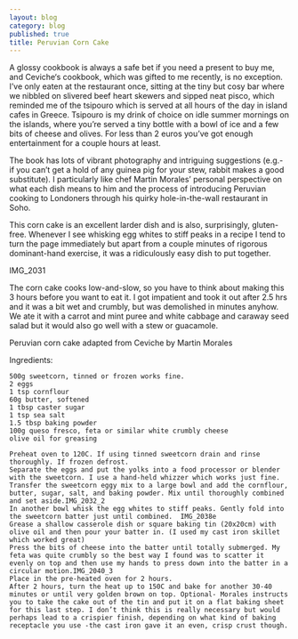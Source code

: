 ```yaml
---
layout: blog
category: blog
published: true
title: Peruvian Corn Cake
---
```


A glossy cookbook is always a safe bet if you need a present to buy me, and Ceviche‘s cookbook, which was gifted to me recently, is no exception. I’ve only eaten at the restaurant once, sitting at the tiny but cosy bar where we nibbled on slivered beef heart skewers and sipped neat pisco, which reminded me of the tsipouro which is served at all hours of the day in island cafes in Greece. Tsipouro is my drink of choice on idle summer mornings on the islands, where you’re served a tiny bottle with a bowl of ice and a few bits of cheese and olives. For less than 2 euros you’ve got enough entertainment for a couple hours at least.

The book has lots of vibrant photography and intriguing suggestions (e.g.- if you can’t get a hold of any guinea pig for your stew, rabbit makes a good substitute). I particularly like chef Martin Morales’ personal perspective on what each dish means to him and the process of introducing Peruvian cooking to Londoners through his quirky hole-in-the-wall restaurant in Soho.

This corn cake is an excellent larder dish and is also, surprisingly, gluten-free. Whenever I see whisking egg whites to stiff peaks in a recipe I tend to turn the page immediately but apart from a couple minutes of rigorous dominant-hand exercise, it was a ridiculously easy dish to put together.

IMG_2031

The corn cake cooks low-and-slow, so you have to think about making this 3 hours before you want to eat it. I got impatient and took it out after 2.5 hrs and it was a bit wet and crumbly, but was demolished in minutes anyhow. We ate it with a carrot and mint puree and white cabbage and caraway seed salad but it would also go well with a stew or guacamole.

Peruvian corn cake adapted from Ceviche by Martin Morales

Ingredients:

    500g sweetcorn, tinned or frozen works fine.
    2 eggs
    1 tsp cornflour
    60g butter, softened
    1 tbsp caster sugar
    1 tsp sea salt
    1.5 tbsp baking powder
    100g queso fresco, feta or similar white crumbly cheese
    olive oil for greasing

    Preheat oven to 120C. If using tinned sweetcorn drain and rinse thoroughly. If frozen defrost.
    Separate the eggs and put the yolks into a food processor or blender with the sweetcorn. I use a hand-held whizzer which works just fine.
    Transfer the sweetcorn eggy mix to a large bowl and add the cornflour, butter, sugar, salt, and baking powder. Mix until thoroughly combined and set aside.IMG_2032_2
    In another bowl whisk the egg whites to stiff peaks. Gently fold into the sweetcorn batter just until combined.  IMG_2038e
    Grease a shallow casserole dish or square baking tin (20x20cm) with olive oil and then pour your batter in. (I used my cast iron skillet which worked great)
    Press the bits of cheese into the batter until totally submerged. My feta was quite crumbly so the best way I found was to scatter it evenly on top and then use my hands to press down into the batter in a circular motion.IMG_2040_3
    Place in the pre-heated oven for 2 hours.
    After 2 hours, turn the heat up to 150C and bake for another 30-40 minutes or until very golden brown on top. Optional- Morales instructs you to take the cake out of the tin and put it on a flat baking sheet for this last step. I don’t think this is really necessary but would perhaps lead to a crispier finish, depending on what kind of baking receptacle you use -the cast iron gave it an even, crisp crust though.